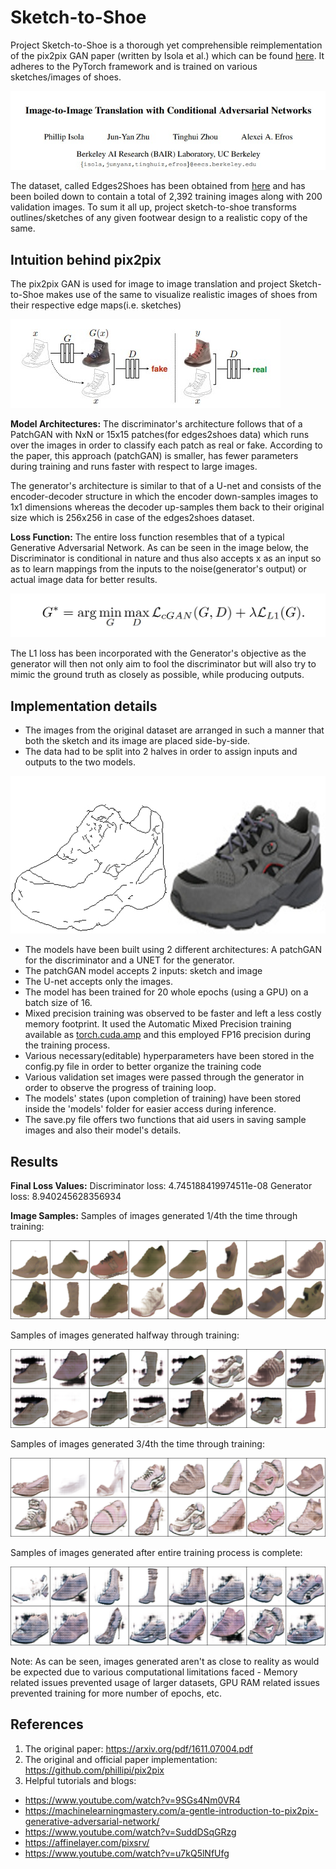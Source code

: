# Sketch-to-Shoe
Project Sketch-to-Shoe is a thorough yet comprehensible reimplementation of the pix2pix GAN paper (written by Isola et al.) which can be found [here](https://arxiv.org/pdf/1611.07004.pdf). It adheres to the PyTorch framework and is trained on various sketches/images of shoes.

![paper](assets/paper.jpg)

The dataset, called Edges2Shoes has been obtained from [here](https://www.kaggle.com/balraj98/edges2shoes-dataset) and has been boiled down to contain a total of 2,392 training images along with 200 validation images. To sum it all up, project sketch-to-shoe transforms outlines/sketches of any given footwear design to a realistic copy of the same.

## Intuition behind pix2pix
The pix2pix GAN is used for image to image translation and project Sketch-to-Shoe makes use of the same to visualize realistic images of shoes from their respective edge maps(i.e. sketches)

![working](assets/proc.jpg)

__Model Architectures:__
The discriminator's architecture follows that of a PatchGAN with NxN or 15x15 patches(for edges2shoes data) which runs over the images in order to classify each patch as real or fake. According to the paper, this approach (patchGAN) is smaller, has fewer parameters during training and runs faster with respect to large images.

The generator's architecture is similar to that of a U-net and consists of the encoder-decoder structure in which the encoder down-samples images to 1x1 dimensions whereas the decoder up-samples them back to their original size which is 256x256 in case of the edges2shoes dataset.

__Loss Function:__
The entire loss function resembles that of a typical Generative Adversarial Network. As can be seen in the image below, the Discriminator is conditional in nature and thus also accepts x as an input so as to learn mappings from the inputs to the noise(generator's output) or actual image data for better results.

![loss](assets/loss.jpg)  

The L1 loss has been incorporated with the Generator's objective as the generator will then not only aim to fool the discriminator but will also try to mimic the ground truth as closely as possible, while producing outputs.

## Implementation details
- The images from the original dataset are arranged in such a manner that both the sketch and its image are placed side-by-side.
- The data had to be split into 2 halves in order to assign inputs and outputs to the two models.

![eg](assets/120_AB.jpg)

- The models have been built using 2 different architectures: A patchGAN for the discriminator and a UNET for the generator.
- The patchGAN model accepts 2 inputs: sketch and image
- The U-net accepts only the images.
- The model has been trained for 20 whole epochs (using a GPU) on a batch size of 16.
- Mixed precision training was observed to be faster and left a less costly memory footprint. It used the Automatic Mixed Precision training available as [torch.cuda.amp](https://pytorch.org/docs/stable/amp.html) and this employed FP16 precision during the training process.
- Various necessary(editable) hyperparameters have been stored in the config.py file in order to better organize the training code
- Various validation set images were passed through the generator in order to observe the progress of training loop.
- The models' states (upon completion of training) have been stored inside the 'models' folder for easier access during inference.
- The save.py file offers two functions that aid users in saving sample images and also their model's details.

## Results
__Final Loss Values:__
Discriminator loss: 4.745188419974511e-08
Generator loss: 8.940245628356934

__Image Samples:__
Samples of images generated 1/4th the time through training:

![epoch5](samples/fake_4.png)

Samples of images generated halfway through training:

![epoch10](samples/fake_10.png)

Samples of images generated 3/4th the time through training:

![epoch15](samples/fake_14.png)

Samples of images generated after entire training process is complete:

![epoch20](samples/fake_19.png)

Note: As can be seen, images generated aren't as close to reality as would be expected due to various computational limitations faced - Memory related issues prevented usage of larger datasets, GPU RAM related issues prevented training for more number of epochs, etc.

## References
1. The original paper: https://arxiv.org/pdf/1611.07004.pdf
2. The original and official paper implementation: https://github.com/phillipi/pix2pix
3. Helpful tutorials and blogs:
- https://www.youtube.com/watch?v=9SGs4Nm0VR4
- https://machinelearningmastery.com/a-gentle-introduction-to-pix2pix-generative-adversarial-network/
- https://www.youtube.com/watch?v=SuddDSqGRzg
- https://affinelayer.com/pixsrv/
- https://www.youtube.com/watch?v=u7kQ5lNfUfg
